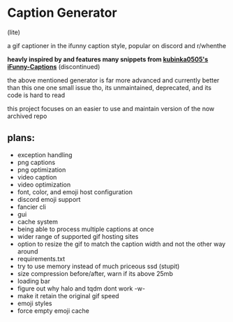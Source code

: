 # Caption Generator
(lite)

a gif captioner in the ifunny caption style, popular on discord and r/whenthe

**heavly inspired by and features many snippets from [kubinka0505's iFunny-Captions](https://github.com/kubinka0505/iFunny-Captions)** (discontinued)


the above mentioned generator is far more advanced and currently better than this one
one small issue tho, its unmaintained, deprecated, and its code is hard to read

this project focuses on an easier to use and maintain version of the now archived repo

## plans:
- exception handling
- png captions
- png optimization
- video caption
- video optimization
- font, color, and emoji host configuration
- discord emoji support
- fancier cli
- gui
- cache system
- being able to process multiple captions at once
- wider range of supported gif hosting sites
- option to resize the gif to match the caption width and not the other way around
- requirements.txt
- try to use memory instead of much priceous ssd (stupit)
- size compression before/after, warn if its above 25mb
- loading bar
- figure out why halo and tqdm dont work -w-
- make it retain the original gif speed
- emoji styles
- force empty emoji cache




